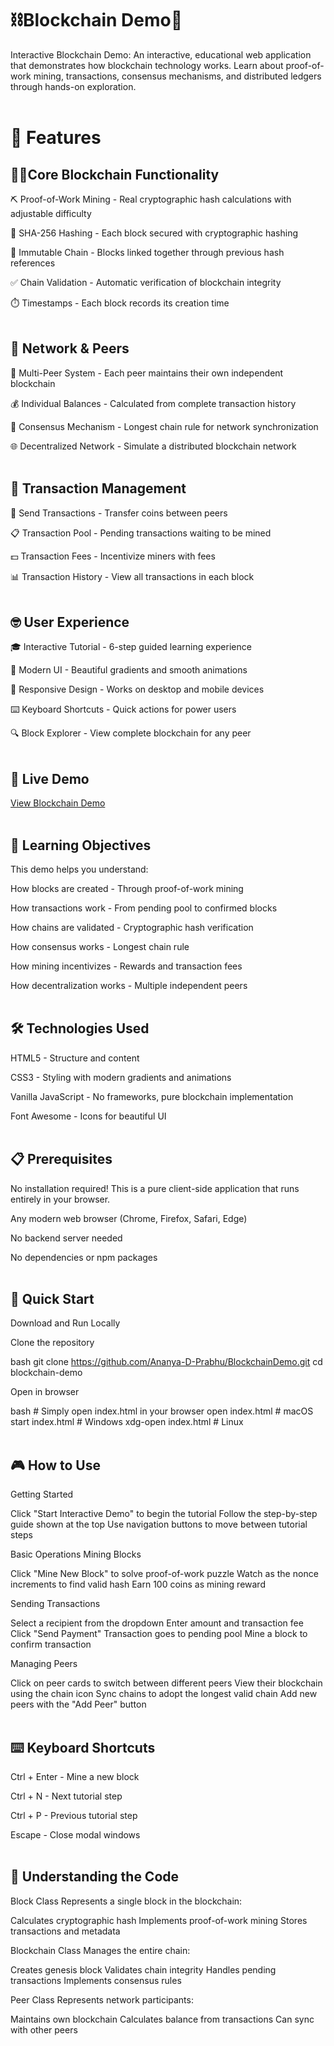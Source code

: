 # <h1> ⛓️Blockchain Demo🔗 </h1>
Interactive Blockchain Demo: An interactive, educational web application that demonstrates how blockchain technology works. Learn about proof-of-work mining, transactions, consensus mechanisms, and distributed ledgers through hands-on exploration.
<br><br>
# 🌟 Features
## ⛓️‍💥Core Blockchain Functionality
⛏️ Proof-of-Work Mining - Real cryptographic hash calculations with adjustable difficulty

🔐 SHA-256 Hashing - Each block secured with cryptographic hashing

🔗 Immutable Chain - Blocks linked together through previous hash references

✅ Chain Validation - Automatic verification of blockchain integrity

⏱️ Timestamps - Each block records its creation time
<br><br>
## 🛜 Network & Peers
👥 Multi-Peer System - Each peer maintains their own independent blockchain

💰 Individual Balances - Calculated from complete transaction history

🔄 Consensus Mechanism - Longest chain rule for network synchronization

🌐 Decentralized Network - Simulate a distributed blockchain network
<br><br>
## 📩 Transaction Management
💸 Send Transactions - Transfer coins between peers

📋 Transaction Pool - Pending transactions waiting to be mined

💵 Transaction Fees - Incentivize miners with fees

📊 Transaction History - View all transactions in each block
<br><br>
## 🤓 User Experience
🎓 Interactive Tutorial - 6-step guided learning experience

🎨 Modern UI - Beautiful gradients and smooth animations

📱 Responsive Design - Works on desktop and mobile devices

⌨️ Keyboard Shortcuts - Quick actions for power users

🔍 Block Explorer - View complete blockchain for any peer
<br><br>
## 🚀 Live Demo
<a href="https://ananya-d-prabhu.github.io/BlockchainDemo/">View Blockchain Demo</a>
<br><br>
## 🎯 Learning Objectives
This demo helps you understand:

How blocks are created - Through proof-of-work mining

How transactions work - From pending pool to confirmed blocks

How chains are validated - Cryptographic hash verification

How consensus works - Longest chain rule

How mining incentivizes - Rewards and transaction fees

How decentralization works - Multiple independent peers
<br><br>
## 🛠️ Technologies Used
HTML5 - Structure and content

CSS3 - Styling with modern gradients and animations

Vanilla JavaScript - No frameworks, pure blockchain implementation

Font Awesome - Icons for beautiful UI
<br><br>
## 📋 Prerequisites
No installation required! This is a pure client-side application that runs entirely in your browser.

Any modern web browser (Chrome, Firefox, Safari, Edge)

No backend server needed

No dependencies or npm packages
<br><br>
## 🏃 Quick Start
Download and Run Locally

Clone the repository

bash   git clone https://github.com/Ananya-D-Prabhu/BlockchainDemo.git
   cd blockchain-demo

Open in browser

bash   # Simply open index.html in your browser
   open index.html  # macOS
   start index.html # Windows
   xdg-open index.html # Linux
<br><br>
## 🎮 How to Use
Getting Started

Click "Start Interactive Demo" to begin the tutorial
Follow the step-by-step guide shown at the top
Use navigation buttons to move between tutorial steps

Basic Operations
Mining Blocks

Click "Mine New Block" to solve proof-of-work puzzle
Watch as the nonce increments to find valid hash
Earn 100 coins as mining reward

Sending Transactions

Select a recipient from the dropdown
Enter amount and transaction fee
Click "Send Payment"
Transaction goes to pending pool
Mine a block to confirm transaction

Managing Peers

Click on peer cards to switch between different peers
View their blockchain using the chain icon
Sync chains to adopt the longest valid chain
Add new peers with the "Add Peer" button
<br><br>
## ⌨️ Keyboard Shortcuts
Ctrl + Enter - Mine a new block

Ctrl + N - Next tutorial step

Ctrl + P - Previous tutorial step

Escape - Close modal windows
<br><br>
## 🧪 Understanding the Code
Block Class
Represents a single block in the blockchain:

Calculates cryptographic hash
Implements proof-of-work mining
Stores transactions and metadata

Blockchain Class
Manages the entire chain:

Creates genesis block
Validates chain integrity
Handles pending transactions
Implements consensus rules

Peer Class
Represents network participants:

Maintains own blockchain
Calculates balance from transactions
Can sync with other peers
